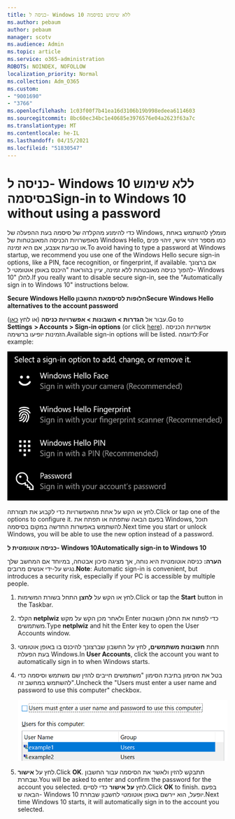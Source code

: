 ```yaml
---
title: כניסה ל- Windows 10 ללא שימוש בסיסמה
ms.author: pebaum
author: pebaum
manager: scotv
ms.audience: Admin
ms.topic: article
ms.service: o365-administration
ROBOTS: NOINDEX, NOFOLLOW
localization_priority: Normal
ms.collection: Adm_O365
ms.custom:
- "9001690"
- "3766"
ms.openlocfilehash: 1c03f00f7b41ea16d3106b19b998edeea6114603
ms.sourcegitcommit: 8bc60ec34bc1e40685e3976576e04a2623f63a7c
ms.translationtype: MT
ms.contentlocale: he-IL
ms.lasthandoff: 04/15/2021
ms.locfileid: "51830547"
---
```

# <a name="sign-in-to-windows-10-without-using-a-password"></a><span data-ttu-id="0ef86-102">כניסה ל- Windows 10 ללא שימוש בסיסמה</span><span class="sxs-lookup"><span data-stu-id="0ef86-102">Sign-in to Windows 10 without using a password</span></span>

<span data-ttu-id="0ef86-103">כדי להימנע מהקלדה של סיסמה בעת ההפעלה של Windows, מומלץ להשתמש באחת מאפשרויות הכניסה המאובטחות של Windows Hello, כמו מספר זיהוי אישי, זיהוי פנים או טביעת אצבע, אם היא זמינה.</span><span class="sxs-lookup"><span data-stu-id="0ef86-103">To avoid having to type a password at Windows startup, we recommend you use one of the Windows Hello secure sign-in options, like a PIN, face recognition, or fingerprint, if available.</span></span> <span data-ttu-id="0ef86-104">אם ברצונך להפוך כניסה מאובטחת ללא זמינה, עיין בהוראות "היכנס באופן אוטומטי ל- Windows 10" להלן.</span><span class="sxs-lookup"><span data-stu-id="0ef86-104">If you really want to disable secure sign-in, see the "Automatically sign in to Windows 10" instructions below.</span></span>

<span data-ttu-id="0ef86-105">**Secure Windows Hello חלופות לסיסמאת החשבון**</span><span class="sxs-lookup"><span data-stu-id="0ef86-105">**Secure Windows Hello alternatives to the account password**</span></span>

<span data-ttu-id="0ef86-106">עבור אל **הגדרות > חשבונות > אפשרויות כניסה** (או לחץ [כאן](ms-settings:signinoptions?activationSource=GetHelp)).</span><span class="sxs-lookup"><span data-stu-id="0ef86-106">Go to **Settings  > Accounts > Sign-in options** (or click [here](ms-settings:signinoptions?activationSource=GetHelp)).</span></span> <span data-ttu-id="0ef86-107">אפשרויות הכניסה הזמינות יופיעו ברשימה.</span><span class="sxs-lookup"><span data-stu-id="0ef86-107">Available sign-in options will be listed.</span></span> <span data-ttu-id="0ef86-108">לדוגמה:</span><span class="sxs-lookup"><span data-stu-id="0ef86-108">For example:</span></span>

![אפשרויות כניסה.](media/sign-in-options.png)

<span data-ttu-id="0ef86-110">לחץ או הקש על אחת מהאפשרויות כדי לקבוע את תצורתה.</span><span class="sxs-lookup"><span data-stu-id="0ef86-110">Click or tap one of the options to configure it.</span></span> <span data-ttu-id="0ef86-111">בפעם הבאה שתפתח או תפתח את Windows, תוכל להשתמש באפשרות החדשה במקום בסיסמה.</span><span class="sxs-lookup"><span data-stu-id="0ef86-111">Next time you start or unlock Windows, you will be able to use the new option instead of a password.</span></span> 

<span data-ttu-id="0ef86-112">**כניסה אוטומטית ל- Windows 10**</span><span class="sxs-lookup"><span data-stu-id="0ef86-112">**Automatically sign-in to Windows 10**</span></span>

<span data-ttu-id="0ef86-113">**הערה:** כניסה אוטומטית היא נוחה, אך מציגה סיכון אבטחה, במיוחד אם המחשב שלך נגיש על-ידי אנשים מרובים.</span><span class="sxs-lookup"><span data-stu-id="0ef86-113">**Note**: Automatic sign-in is convenient, but introduces a security risk, especially if your PC is accessible by multiple people.</span></span> 

1. <span data-ttu-id="0ef86-114">לחץ או הקש על **לחצן** התחל בשורת המשימות.</span><span class="sxs-lookup"><span data-stu-id="0ef86-114">Click or tap the **Start** button in the Taskbar.</span></span>

2. <span data-ttu-id="0ef86-115">הקלד **netplwiz** ולאחר מכן הקש על מקש Enter כדי לפתוח את החלון חשבונות משתמשים.</span><span class="sxs-lookup"><span data-stu-id="0ef86-115">Type **netplwiz** and hit the Enter key to open the User Accounts window.</span></span>

3. <span data-ttu-id="0ef86-116">תחת **חשבונות משתמשים,** לחץ על החשבון שברצונך להיכנס בו באופן אוטומטי בעת הפעלת Windows.</span><span class="sxs-lookup"><span data-stu-id="0ef86-116">In **User Accounts**, click the account you want to automatically sign in to when Windows starts.</span></span>

4. <span data-ttu-id="0ef86-117">בטל את הסימון בתיבת הסימון "משתמשים חייבים להזין שם משתמש וסיסמה כדי להשתמש במחשב זה".</span><span class="sxs-lookup"><span data-stu-id="0ef86-117">Uncheck the "Users must enter a user name and password to use this computer" checkbox.</span></span>

    ![המשתמשים חייבים להזין אפשרות של שם משתמש וסיסמה.](media/users-must-enter-username.png)

5. <span data-ttu-id="0ef86-119">לחץ על **אישור**.</span><span class="sxs-lookup"><span data-stu-id="0ef86-119">Click **OK**.</span></span> <span data-ttu-id="0ef86-120">תתבקש להזין ולאשר את הסיסמה עבור החשבון שבחרת.</span><span class="sxs-lookup"><span data-stu-id="0ef86-120">You will be asked to enter and confirm the password for the account you selected.</span></span> <span data-ttu-id="0ef86-121">לחץ **על אישור** כדי לסיים.</span><span class="sxs-lookup"><span data-stu-id="0ef86-121">Click **OK** to finish.</span></span> <span data-ttu-id="0ef86-122">בפעם הבאה ש- Windows 10 יופעל, הוא יירשם באופן אוטומטי לחשבון שבחרת.</span><span class="sxs-lookup"><span data-stu-id="0ef86-122">Next time Windows 10 starts, it will automatically sign in to the account you selected.</span></span>

